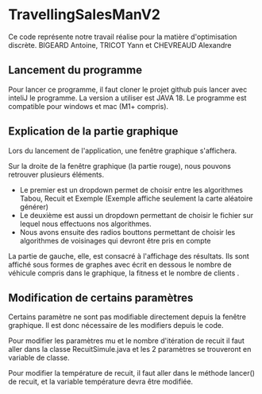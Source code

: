 # TravellingSalesManV2

Ce code représente notre travail réalise pour la matière d'optimisation discrète. BIGEARD Antoine, TRICOT Yann et
CHEVREAUD Alexandre

## Lancement du programme

Pour lancer ce programme, il faut cloner le projet github puis lancer avec inteliJ le programme. La version a utiliser
est JAVA 18. Le programme est compatible pour windows et mac (M1+ compris).

## Explication de la partie graphique

Lors du lancement de l'application, une fenêtre graphique s'affichera.

Sur la droite de la fenêtre graphique (la partie rouge), nous pouvons retrouver plusieurs éléments.

- Le premier est un dropdown permet de choisir entre les algorithmes Tabou, Recuit et Exemple (Exemple affiche seulement
  la carte aléatoire générer)
- Le deuxième est aussi un dropdown permettant de choisir le fichier sur lequel nous effectuons nos algorithmes.
- Nous avons ensuite des radios bouttons permettant de choisir les algorithmes de voisinages qui devront être pris en
  compte

La partie de gauche, elle, est consacré à l'affichage des résultats. Ils sont affiché sous formes de graphes avec écrit
en dessous le nombre de véhicule compris dans le graphique, la fitness et le nombre de clients .

## Modification de certains paramètres

Certains paramètre ne sont pas modifiable directement depuis la fenêtre graphique. Il est donc nécessaire de les
modifiers depuis le code.

Pour modifier les paramètres mu et le nombre d'itération de recuit il faut aller dans la classe RecuitSimule.java et les
2 paramètres se trouveront en variable de classe.

Pour modifier la température de recuit, il faut aller dans le méthode lancer() de recuit, et la variable température
devra être modifiée.
